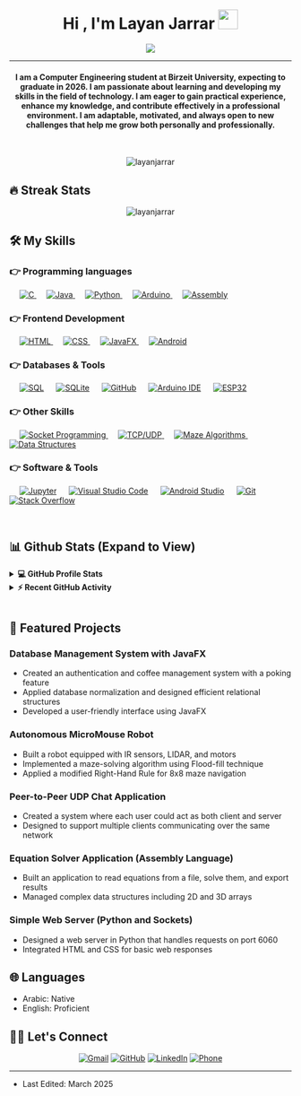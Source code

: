 # <h1 align="center">Hi , I'm Layan Jarrar <img src="https://media.giphy.com/media/hvRJCLFzcasrR4ia7z/giphy.gif" width="35"></h1>
<p align="center">
  <a href="https://github.com/DenverCoder1/readme-typing-svg"><img src="https://readme-typing-svg.herokuapp.com?lines=Computer+Engineering+Student;Full+Stack+Developer;Database+Design+Enthusiast;Arduino+%26+ESP32+Developer;Always%20learning%20new%20things&center=true&width=500&height=50"></a>
</p>
<hr/>
<h4 align="center">I am a Computer Engineering student at Birzeit University, expecting to graduate in 2026. I am passionate about learning and developing my skills in the field of technology. I am eager to gain practical experience, enhance my knowledge, and contribute effectively in a professional environment. I am adaptable, motivated, and always open to new challenges that help me grow both personally and professionally.</h4>
<br>
<p align="center"> <img src="https://komarev.com/ghpvc/?username=layanjarrar&label=Profile%20views&color=0e75b6&style=plastic" alt="layanjarrar" /> </p>

## 🔥 Streak Stats
<p align="center"><img src="https://github-readme-streak-stats.herokuapp.com/?user=layanjarrar&theme=algolia" alt="layanjarrar"  /></p>


## 🛠️ My Skills

### 👉 Programming languages

<p align="left"> 
  &emsp; 
  <a href="https://www.cprogramming.com/" target="_blank"> 
    <img alt="C" src="https://img.shields.io/badge/C%20-%232370ED.svg?logo=c&logoColor=white">
  </a> 
  &emsp;
  <a href="https://www.java.com" target="_blank"> 
    <img alt="Java" src="https://img.shields.io/badge/Java-%23007396.svg?logo=java&logoColor=white">
  </a>
  &emsp;
   <a href="https://www.python.org" target="_blank">
    <img alt="Python" src="https://img.shields.io/badge/Python%20-%2314354C.svg?logo=python&logoColor=white">
  </a>
  &emsp;
  <a href="https://www.arduino.cc/" target="_blank">
    <img alt="Arduino" src="https://img.shields.io/badge/Arduino-00979D?logo=arduino&logoColor=white">
  </a>
  &emsp;
  <a href="https://en.wikipedia.org/wiki/Assembly_language" target="_blank">
    <img alt="Assembly" src="https://img.shields.io/badge/Assembly-654FF0?logo=assemblyscript&logoColor=white">
  </a>
</p>

### 👉 Frontend Development
<p align="left"> 
  &emsp; 
  <a href="https://www.w3.org/html/" target="_blank"> 
   <img alt="HTML" src="https://img.shields.io/badge/HTML5%20-%23E34F26.svg?logo=html5&logoColor=white">
  </a>   
  &emsp;
  <a href="https://www.w3schools.com/css/" target="_blank">
    <img alt="CSS" src="https://img.shields.io/badge/CSS%20-%231572B6.svg?logo=css3&logoColor=white">
  </a> 
   &emsp;
  <a href="https://openjfx.io/" target="_blank"> 
    <img alt="JavaFX" src="https://img.shields.io/badge/JavaFX-%23ED8B00.svg?style=flat&logo=java&logoColor=white"/>
  </a>
  &emsp;
  <a href="https://developer.android.com/" target="_blank"> 
    <img alt="Android" src="https://img.shields.io/badge/Android-%233DDC84.svg?style=flat&logo=android&logoColor=white"/>
  </a>
</p>

### 👉 Databases & Tools
<p align="left">
  &emsp;
    <a href="https://www.mysql.com/"><img alt="SQL" src="https://img.shields.io/badge/SQL-%2300f.svg?style=flat&logo=mysql&logoColor=white"></a>
  &emsp;
    <a href="https://www.sqlite.org/"><img alt="SQLite" src="https://img.shields.io/badge/Database%20Normalization-%2307405e.svg?style=flat&logo=sqlite&logoColor=white"/></a>
  &emsp;
    <a href="https://www.github.com"><img alt="GitHub" src="https://img.shields.io/badge/GitHub%20-%23121011.svg?style=flat&logo=github&logoColor=white"></a>
  &emsp;
    <a href="https://www.arduino.cc/"><img alt="Arduino IDE" src="https://img.shields.io/badge/Arduino%20IDE-%2300979D.svg?logo=arduino&logoColor=white"></a>  
  &emsp;
    <a href="https://www.espressif.com/"><img alt="ESP32" src="https://img.shields.io/badge/ESP32-%23E7352C.svg?style=flat&logo=espressif&logoColor=white"></a>
 </p>
  
### 👉 Other Skills
<p align="left">
  &emsp;
  <a href="#"> 
    <img alt="Socket Programming" src="https://img.shields.io/badge/Socket%20Programming-FF6F00?style=flat&logoColor=white"/>
  </a> 
  &emsp;
  <a href="#"> 
    <img alt="TCP/UDP" src="https://img.shields.io/badge/TCP%2FUDP-%23404d59.svg?style=flat&logoColor=white"/> 
  </a> 
  &emsp;
  <a href="#"> 
    <img alt="Maze Algorithms" src="https://img.shields.io/badge/Maze%20Algorithms-%23121011.svg?style=flat&logoColor=white"/>
  </a>
  &emsp;
  <a href="#"> 
    <img alt="Data Structures" src="https://img.shields.io/badge/Data%20Structures-%23F05033.svg?style=flat&logoColor=white"/>
  </a>
 </p>

 ### 👉 Software & Tools
 
<p>
  &emsp;
    <a href="#"><img alt="Jupyter" src="https://img.shields.io/badge/Jupyter%20-%23F37626.svg?logo=Jupyter&logoColor=white"></a>
  &emsp;
    <a href="#"><img alt="Visual Studio Code" src="https://img.shields.io/badge/Visual%20Studio%20Code-0078d7.svg?logo=visual-studio-code&logoColor=white"></a>
  &emsp;
    <a href="#"><img alt="Android Studio" src="https://img.shields.io/badge/Android%20Studio-3DDC84.svg?logo=android-studio&logoColor=white"></a>
  &emsp;
    <a href="#"><img alt="Git" src="https://img.shields.io/badge/Git%20-%23F05033.svg?logo=git&logoColor=white"></a>
  &emsp;
    <a href="#"><img alt="Stack Overflow" src="https://img.shields.io/badge/-Stack%20Overflow-FE7A16?logo=stack-overflow&logoColor=white"></a>
  &emsp;
</p>

<br/>

## 📊 Github Stats (Expand to View) 


<details> 
  <summary><b>💻 GitHub Profile Stats</b></summary>
  <br/>
  <p align="center">
    <a href="https://github.com/anuraghazra/github-readme-stats"><img alt="Layan's Github Stats" src="https://github-readme-stats.vercel.app/api?username=layanjarrar&show_icons=true&count_private=true&theme=algolia" height="192px"/></a>
<br/>
  &nbsp;
	  <img src="https://github-readme-stats.vercel.app/api/top-langs?username=layanjarrar&show_icons=true&locale=en&layout=compact&theme=algolia" alt="layanjarrar" height="192px"/>
  <br/>
  <b>Note:</b> Top languages is only a metric of the languages my public code consists of and doesn't reflect experience or skill level.
  </p>
</details>


<details>
  <summary><b>⚡ Recent GitHub Activity</b></summary>
  <br/>
   <a href="https://github.com/layanjarrar"><img alt="Layan's Activity Graph" src="https://activity-graph.herokuapp.com/graph?username=layanjarrar&custom_title=Layan%20Jarrar's%20Contribution%20Graph&theme=react-dark" /></a>
  <br/>

</details>

<br/>

## 🚀 Featured Projects

### Database Management System with JavaFX
- Created an authentication and coffee management system with a poking feature
- Applied database normalization and designed efficient relational structures
- Developed a user-friendly interface using JavaFX

### Autonomous MicroMouse Robot
- Built a robot equipped with IR sensors, LIDAR, and motors
- Implemented a maze-solving algorithm using Flood-fill technique
- Applied a modified Right-Hand Rule for 8x8 maze navigation

### Peer-to-Peer UDP Chat Application
- Created a system where each user could act as both client and server
- Designed to support multiple clients communicating over the same network

### Equation Solver Application (Assembly Language)
- Built an application to read equations from a file, solve them, and export results
- Managed complex data structures including 2D and 3D arrays

### Simple Web Server (Python and Sockets)
- Designed a web server in Python that handles requests on port 6060
- Integrated HTML and CSS for basic web responses

## 🌐 Languages
- Arabic: Native
- English: Proficient

## 🙋‍♀️ Let's Connect
<p align="center">
	<a href="mailto:layan.diab.jarrar11@gmail.com"><img src="https://img.icons8.com/bubbles/50/000000/gmail.png" alt="Gmail"/></a>
	<a href="https://github.com/layanjarrar"><img src="https://img.icons8.com/bubbles/50/000000/github.png" alt="GitHub"/></a>
	<a href="https://linkedin.com/in/layan-jarrar"><img src="https://img.icons8.com/bubbles/50/000000/linkedin.png" alt="LinkedIn"/></a>
	<a href="tel:+970595400595"><img src="https://img.icons8.com/bubbles/50/000000/phone.png" alt="Phone"/></a>
</p>

<hr/>

* Last Edited: March 2025
